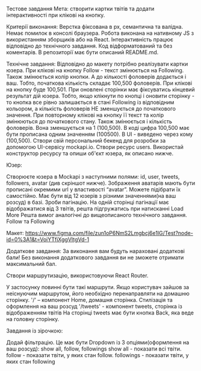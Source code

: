 Тестове завдання Мета: створити картки твітів та додати інтерактивності при
клікові на кнопку.

Критерії виконання: Верстка фіксована в рх, семантична та валідна. Немає помилок
в консолі браузера. Робота виконана на нативному JS з використанням зборщиків
або на React. Інтерактивність працює відповідно до технічного завдання. Код
відформатований та без коментарів. В репозиторії має бути описаний README.md.

Технічне завдання: Відповідно до макету потрібно реалізувати картки юзера. При
клікові на кнопку Follow - текст змінюється на Following. Також змінюється колір
кнопки. А до кількості фоловерів додається і ваш. Тобто, початкова кількість
складає 100,500 фоловерів. При клікові на кнопку буде 100,501. При оновлені
сторінки має фіксуватись кінцевий результат дій юзера. Тобто, якщо клікнути по
кнопці і оновити сторінку - то кнопка все рівно залишається в стані Following із
відповідним кольором, а кількість фоловерів НЕ зменшується до початкового
значення. При повторному клікові на кнопку її текст та колір змінюються до
початкового стану. Також змінюється і кількість фоловерів. Вона зменшується на 1
(100,500). В коді цифра 100,500 має бути прописана одним значенням (100500). В
UI - виведено через кому (100,500). Створи свій персональний бекенд для розробки
за допомогою UI-сервісу mockapi.io. Створи ресурс users. Використай конструктор
ресурсу та опиши об'єкт юзера, як описано нижче.

Юзер:

Створюєте юзера в Mockapi з наступними полями: id, user, tweets, followers,
avatar (див скріншот нижче). Зображення аватарів мають бути прописані окремими
url у властивості “avatar”. Можете підібрати їх самостійно. Має бути від 12
юзерів з різними значеннями(на ваш розсуд) в базі. Зроби пагінацію. На одній
сторінці пагінації має відображатися від 3 твітів, решта підгружатись при
натисканні Load More Решта вимог аналогічні до вищеописаного технічного
завдання. Follow та Following

Макет:
https://www.figma.com/file/zun1oP6NmS2Lmgbcj6e1IG/Test?node-id=0%3A1&t=VoiYTfiXggVItgVd-1

Додаткове завдання: За виконання вам будуть нараховані додаткові бали! Без
виконання додаткового завдання ви не зможете отримати максимальний бал.

Створи маршрутизацію, використовуючи React Router.

У застосунку повинні бути такі маршрути. Якщо користувач зайшов за неіснуючим
маршрутом, його необхідно перенаправляти на домашню сторінку. '/' – компонент
Home, домашня сторінка. Стилізація та оформлення на ваш розсуд '/tweets' -
компонент tweets, сторінка із відображенням твітів На сторінці tweets має бути
кнопка Back, яка веде на головну сторінку.

Завдання із зірочкою:

Додай фільтрацію. Це має бути Dropdown із 3 опціями(оформлення на ваш розсуд):
show all, follow, followings show all - показати всі твіти. follow - показати
твіти, у яких стан follow. followings - показати твіти, у яких стан following